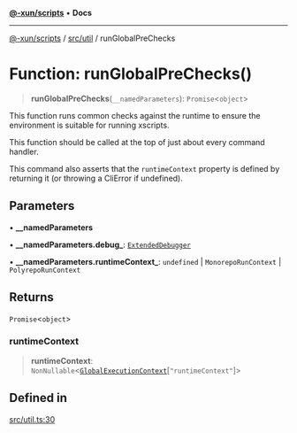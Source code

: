 [**@-xun/scripts**](../../../README.md) • **Docs**

***

[@-xun/scripts](../../../README.md) / [src/util](../README.md) / runGlobalPreChecks

# Function: runGlobalPreChecks()

> **runGlobalPreChecks**(`__namedParameters`): `Promise`\<`object`\>

This function runs common checks against the runtime to ensure the
environment is suitable for running xscripts.

This function should be called at the top of just about every command
handler.

This command also asserts that the `runtimeContext` property is defined by
returning it (or throwing a CliError if undefined).

## Parameters

• **\_\_namedParameters**

• **\_\_namedParameters.debug\_**: [`ExtendedDebugger`](../../../lib/debug-extended/interfaces/ExtendedDebugger.md)

• **\_\_namedParameters.runtimeContext\_**: `undefined` \| `MonorepoRunContext` \| `PolyrepoRunContext`

## Returns

`Promise`\<`object`\>

### runtimeContext

> **runtimeContext**: `NonNullable`\<[`GlobalExecutionContext`](../../configure/type-aliases/GlobalExecutionContext.md)\[`"runtimeContext"`\]\>

## Defined in

[src/util.ts:30](https://github.com/Xunnamius/xscripts/blob/d6d7a7ba960d4afbaeb1cb7202a4cb4c1a4e6c33/src/util.ts#L30)

